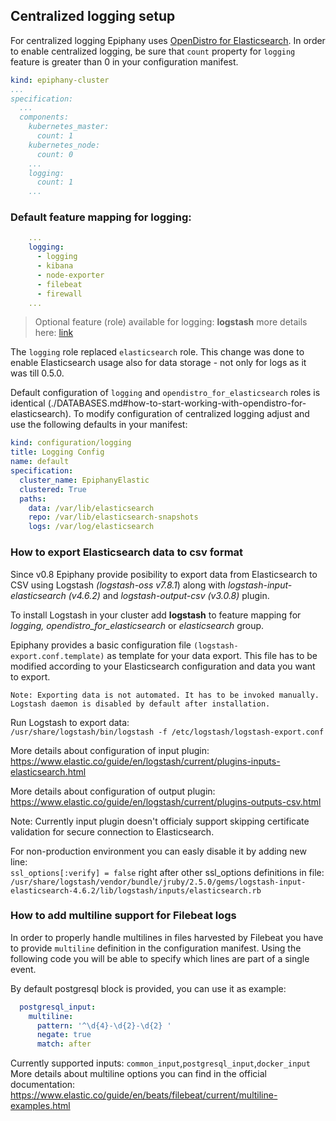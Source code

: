 ## Centralized logging setup

For centralized logging Epiphany uses [OpenDistro for Elasticsearch](https://opendistro.github.io/for-elasticsearch/).
In order to enable centralized logging, be sure that `count` property for `logging` feature is greater than 0 in your configuration manifest.

```yaml
kind: epiphany-cluster
...
specification:
  ...
  components:
    kubernetes_master:
      count: 1
    kubernetes_node:
      count: 0
    ...
    logging:
      count: 1
    ...
```

### Default feature mapping for logging:
```yaml
    ...
    logging:
      - logging
      - kibana
      - node-exporter
      - filebeat
      - firewall
    ...
```
>Optional feature (role) available for logging: **logstash**
>more details here: [link](https://github.com/epiphany-platform/epiphany/blob/develop/docs/home/howto/LOGGING.md#how-to-export-elasticsearch-data-to-csv-format)

The `logging` role replaced `elasticsearch` role. This change was done to enable Elasticsearch usage also for data storage - not only for logs as it was till 0.5.0.

Default configuration of `logging` and `opendistro_for_elasticsearch` roles is identical (./DATABASES.md#how-to-start-working-with-opendistro-for-elasticsearch). To modify configuration of centralized logging adjust and use the following defaults in your manifest:

```yaml
kind: configuration/logging
title: Logging Config
name: default
specification:
  cluster_name: EpiphanyElastic
  clustered: True
  paths:
    data: /var/lib/elasticsearch
    repo: /var/lib/elasticsearch-snapshots
    logs: /var/log/elasticsearch
```

### How to export Elasticsearch data to csv format
Since v0.8 Epiphany provide posibility to export data from Elasticsearch to CSV using Logstash *(logstash-oss v7.8.1*) along with *logstash-input-elasticsearch (v4.6.2)* and *logstash-output-csv (v3.0.8)* plugin.

To install Logstash in your cluster add **logstash** to feature mapping for *logging, opendistro_for_elasticsearch* or *elasticsearch* group.

Epiphany provides a basic configuration file `(logstash-export.conf.template)` as template for your data export.
This file has to be modified according to your Elasticsearch configuration and data you want to export.

`Note: Exporting data is not automated. It has to be invoked manually. Logstash daemon is disabled by default after installation.`

Run Logstash to export data:  
`/usr/share/logstash/bin/logstash -f /etc/logstash/logstash-export.conf`

More details about configuration of input plugin:  
https://www.elastic.co/guide/en/logstash/current/plugins-inputs-elasticsearch.html

More details about configuration of output plugin:  
https://www.elastic.co/guide/en/logstash/current/plugins-outputs-csv.html

Note: Currently input plugin doesn't officialy support skipping certificate validation for secure connection to Elasticsearch.

For non-production environment you can easly disable it by adding new line:  
`ssl_options[:verify] = false` right after other ssl_options definitions in file:  
`/usr/share/logstash/vendor/bundle/jruby/2.5.0/gems/logstash-input-elasticsearch-4.6.2/lib/logstash/inputs/elasticsearch.rb`

### How to add multiline support for Filebeat logs
In order to properly handle multilines in files harvested by Filebeat you have to provide `multiline` definition in the configuration manifest. Using the following code you will be able to specify which lines are part of a single event.

By default postgresql block is provided, you can use it as example:  
```yaml
  postgresql_input:
    multiline:
      pattern: '^\d{4}-\d{2}-\d{2} '
      negate: true
      match: after
```
Currently supported inputs: `common_input`,`postgresql_input`,`docker_input`  
More details about multiline options you can find in the official documentation: https://www.elastic.co/guide/en/beats/filebeat/current/multiline-examples.html
